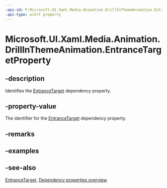 ```yaml
---
-api-id: P:Microsoft.UI.Xaml.Media.Animation.DrillInThemeAnimation.EntranceTargetProperty
-api-type: winrt property
---
```


<!-- Property syntax
public Windows.UI.Xaml.DependencyProperty EntranceTargetProperty { get; }
-->

# Microsoft.UI.Xaml.Media.Animation.DrillInThemeAnimation.EntranceTargetProperty

## -description
Identifies the [EntranceTarget](drillinthemeanimation_entrancetarget.md) dependency property.

## -property-value
The identifier for the [EntranceTarget](drillinthemeanimation_entrancetarget.md) dependency property.

## -remarks

## -examples

## -see-also
[EntranceTarget](drillinthemeanimation_entrancetarget.md), [Dependency properties overview](/windows/uwp/xaml-platform/dependency-properties-overview)
